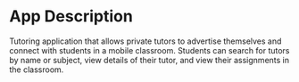 # App Description

Tutoring application that allows private tutors to advertise themselves and connect with students in a mobile classroom. Students 
can search for tutors by name or subject, view details of their tutor, and view their assignments in the classroom. 
